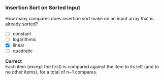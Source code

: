 ### Insertion Sort on Sorted Input

How many compares does insertion sort make on an input array that is already sorted?

- [ ] constant  
- [ ] logarithmic  
- [x] linear  
- [ ] quadratic

**Correct**  
Each item (except the first) is compared against the item to its left (and to no other items), for a total of n−1 compares.
